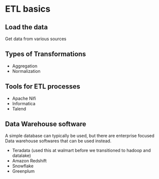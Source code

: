 # ETL basics

## Load the data
Get data from various sources

## Types of Transformations
* Aggregation
* Normalization

## Tools for ETL processes
- Apache Nifi
- Informatica
- Talend

## Data Warehouse software
A simple database can typically be used, but there are enterprise focused Data warehouse softwares that can be used instead.

- Teradata (used this at walmart before we transitioned to hadoop and datalake)
- Amazon Redshift
- Snowflake
- Greenplum